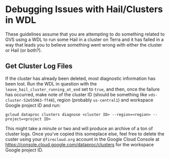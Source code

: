 # Debugging Issues with Hail/Clusters in WDL

These guidelines assume that you are attempting to do something related to GVS using a WDL to run some Hail in a cluster on Terra and it has failed in a way that leads you to believe something went wrong with either the cluster or Hail (or both?).

## Get Cluster Log Files

If the cluster has already been deleted, most diagnostic information has been lost.  Run the WDL in question with the `leave_hail_cluster_running_at_end` set to `true`,  and then, once the failure has occurred, make note of the cluster ID (should be something like `vds-cluster-52e55963-ff46`), region (probably `us-central1`) and workspace Google project ID and run:

```
gcloud dataproc clusters diagnose <cluster ID> --region=<region> --project=<project ID>
```

This might take a minute or two and will produce an archive of a ton of cluster logs.  Once you've copied this someplace else, feel free to delete the custer using your `@firecloud.org` account in the Google Cloud Console at https://console.cloud.google.com/dataproc/clusters for the workspace Google project ID.
